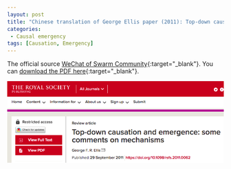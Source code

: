 ```yaml
---
layout: post
title: "Chinese translation of George Ellis paper (2011): Top-down causation and emergence: some comments on mechanisms"
categories:
 - Causal emergency
tags: [Causation, Emergency]
---
```


The official source [WeChat of Swarm Community](https://mp.weixin.qq.com/s/uhn5Ubp5qmDHtRi0w1zFQg){:target="_blank"}. 
You can [download the PDF here](https://oudeng.github.io/assets/downloads/GeorgeEllis_UpdownCausation_TR_20230319.pdf){:target="_blank"}.

![Ellis paper](/assets/images/20230319_Ellis.png)



